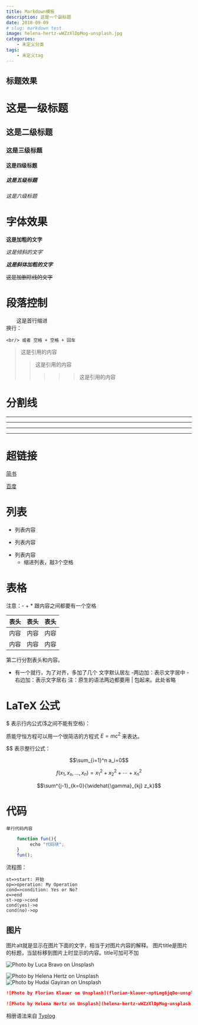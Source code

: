```yaml
---
title: Markdown模板
description: 这是一个副标题
date: 2018-09-09
# slug: markdown test
image: helena-hertz-wWZzXlDpMog-unsplash.jpg
categories:
    - 未定义分类
tags:
    - 未定义tag
---
```


## 标题效果

# 这是一级标题
## 这是二级标题
### 这是三级标题
#### 这是四级标题
##### 这是五级标题
###### 这是六级标题

# 字体效果
**这是加粗的文字** 

*这是倾斜的文字*` 

***这是斜体加粗的文字*** 

~~这是加删除线的文字~~

# 段落控制
&emsp;&emsp;这是首行缩进  
换行：
```
<br/> 或者 空格 + 空格 + 回车
```


>这是引用的内容
>>这是引用的内容
>>>>>这是引用的内容

# 分割线
---
----
***
*****

# 超链接

[简书](http://jianshu.com) 

[百度](http://baidu.com)

# 列表
- 列表内容
+ 列表内容
* 列表内容 
   * 缩进列表，敲3个空格

# 表格
注意：- + * 跟内容之间都要有一个空格

表头|表头|表头
---|:--:|---:
内容|内容|内容
内容|内容|内容

第二行分割表头和内容。
- 有一个就行，为了对齐，多加了几个
文字默认居左
-两边加：表示文字居中
-右边加：表示文字居右
注：原生的语法两边都要用 | 包起来。此处省略


# LaTeX 公式
$ 表示行内公式(\$之间不能有空格)： 

质能守恒方程可以用一个很简洁的方程式 $E=mc^2$ 来表达。  

\$$ 表示整行公式：

$$\sum_{i=1}^n a_i=0$$

$$f(x_1,x_x,\ldots,x_n) = x_1^2 + x_2^2 + \cdots + x_n^2 $$

$$\sum^{j-1}_{k=0}{\widehat{\gamma}_{kj} z_k}$$

# 代码

`单行代码内容` 

``` javascript
    function fun(){
         echo "代码块";
    }
    fun();
```

流程图：
```flow
st=>start: 开始
op=>operation: My Operation
cond=>condition: Yes or No?
e=>end
st->op->cond
cond(yes)->e
cond(no)->op
```


## 图片
图片alt就是显示在图片下面的文字，相当于对图片内容的解释。
图片title是图片的标题，当鼠标移到图片上时显示的内容。title可加可不加

![Photo by Luca Bravo on Unsplash](luca-bravo-alS7ewQ41M8-unsplash.jpg) 

![Photo by Helena Hertz on Unsplash](helena-hertz-wWZzXlDpMog-unsplash.jpg)  ![Photo by Hudai Gayiran on Unsplash](hudai-gayiran-3Od_VKcDEAA-unsplash.jpg)

```markdown
![Photo by Florian Klauer on Unsplash](florian-klauer-nptLmg6jqDo-unsplash.jpg)  ![Photo by Luca Bravo on Unsplash](luca-bravo-alS7ewQ41M8-unsplash.jpg) 

![Photo by Helena Hertz on Unsplash](helena-hertz-wWZzXlDpMog-unsplash.jpg)  ![Photo by Hudai Gayiran on Unsplash](hudai-gayiran-3Od_VKcDEAA-unsplash.jpg)
```

相册语法来自 [Typlog](https://typlog.com/)
